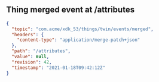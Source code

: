 ## Thing merged event at /attributes

```json
{
  "topic": "com.acme/xdk_53/things/twin/events/merged",
  "headers": {
    "content-type": "application/merge-patch+json"
  },
  "path": "/attributes",
  "value": null,
  "revision": 42,
  "timestamp": "2021-01-18T09:42:12Z"
}
```
